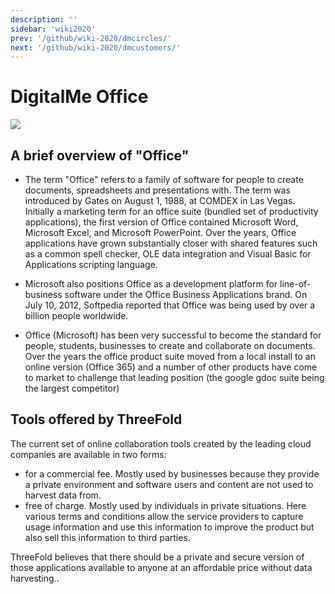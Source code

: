 ```yaml
---
description: ''
sidebar: 'wiki2020'
prev: '/github/wiki-2020/dmcircles/'
next: '/github/wiki-2020/dmcustomers/'
---
```


# DigitalMe Office

![](/wiki-2020/office_word.png)

## A brief overview of "Office"

- The term "Office" refers to a family of software for people to create documents, spreadsheets and presentations with. The term was introduced by Gates on August 1, 1988, at COMDEX in Las Vegas. Initially a marketing term for an office suite (bundled set of productivity applications), the first version of Office contained Microsoft Word, Microsoft Excel, and Microsoft PowerPoint. Over the years, Office applications have grown substantially closer with shared features such as a common spell checker, OLE data integration and Visual Basic for Applications scripting language. 

- Microsoft also positions Office as a development platform for line-of-business software under the Office Business Applications brand. On July 10, 2012, Softpedia reported that Office was being used by over a billion people worldwide.

- Office (Microsoft) has been very successful to become the standard for people, students, businesses to create and collaborate on documents.  Over the years the office product suite moved from a local install to an online version (Office 365) and a number of other products have come to market to challenge that leading position (the google gdoc suite being the largest competitor)

## Tools offered by ThreeFold

The current set of online collaboration tools created by the leading cloud companies are available in two forms:
- for a commercial fee. Mostly used by businesses because they provide a private environment and software users  and content are not used to harvest data from.
- free of charge.  Mostly used by individuals in private situations. Here various terms and conditions allow the service providers to capture usage information and use this information to improve the product but also sell this information to third parties.

ThreeFold believes that there should be a private and secure version of those applications available to anyone at an affordable price without data harvesting..
